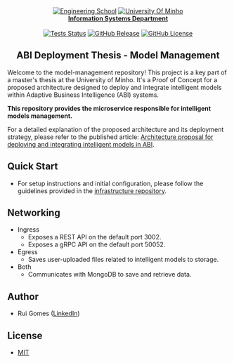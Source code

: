 <div align="center">
    <a href="https://www.eng.uminho.pt" target="_blank"><img src="https://i.imgur.com/mOynow9.png" alt="Engineering School"/></a>
    <a href="https://www.uminho.pt" target="_blank"><img src="https://i.imgur.com/1gtSAGM.png" alt="University Of Minho"/></a>
    <br/>
    <a href="http://www.dsi.uminho.pt" target="_blank">
        <strong>Information Systems Department</strong>
    </a>
    <br/>
    <br/>
    <a href="https://github.com/ABI-Deployment-Thesis/model-management/actions"><img alt="Tests Status" src="https://github.com/ABI-Deployment-Thesis/model-management/actions/workflows/tests.yaml/badge.svg"></a>
    <a href="https://github.com/ABI-Deployment-Thesis/model-management/releases"><img alt="GitHub Release" src="https://img.shields.io/github/v/release/ABI-Deployment-Thesis/model-management"></a>
    <a href="https://github.com/ABI-Deployment-Thesis/model-management/blob/main/LICENSE"><img alt="GitHub License" src="https://img.shields.io/github/license/ABI-Deployment-Thesis/model-management"></a>
</div>

<h2 align="center">ABI Deployment Thesis - Model Management</h2>

Welcome to the model-management repository! This project is a key part of a master's thesis at the University of Minho. It's a Proof of Concept for a proposed architecture designed to deploy and integrate intelligent models within Adaptive Business Intelligence (ABI) systems.

**This repository provides the microservice responsible for intelligent models management.**

For a detailed explanation of the proposed architecture and its deployment strategy, please refer to the published article: [Architecture proposal for deploying and integrating intelligent models in ABI](https://www.sciencedirect.com/science/article/pii/S1877050923022445).

## Quick Start

- For setup instructions and initial configuration, please follow the guidelines provided in the [infrastructure repository](https://github.com/ABI-Deployment-Thesis/component-core?tab=readme-ov-file#quick-start).

## Networking

- Ingress
    - Exposes a REST API on the default port 3002.
    - Exposes a gRPC API on the default port 50052.
- Egress
    - Saves user-uploaded files related to intelligent models to storage.
- Both
    - Communicates with MongoDB to save and retrieve data.

## Author

- Rui Gomes ([LinkedIn](https://www.linkedin.com/in/ruigomes99))

## License

- [MIT](https://choosealicense.com/licenses/mit/)